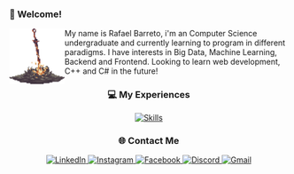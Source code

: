 ### 👋 Welcome!

<img align="left" height="100" width="100" src="https://github.com/rafaell-silva/rafaell-silva/blob/main/gifs/Bonfire.gif">

My name is Rafael Barreto, i'm an Computer Science undergraduate and currently learning to program in different paradigms. I have interests in Big Data, Machine Learning, Backend and Frontend. Looking to learn web development, C++ and C# in the future!


<div align="center"> 

### 💻 My Experiences  
<p>
    <a href="https://skillicons.dev">
        <img src="https://skillicons.dev/icons?i=python,java,mysql,clojure,git,linux" alt="Skills" />
    </a>
</p>

### 🌐 Contact Me  
<p>
    <a href="" target="_blank">
        <img src="https://custom-icon-badges.demolab.com/badge/LinkedIn-0A66C2?logo=linkedin-white&logoColor=fff" alt="LinkedIn">
    </a>
    <a href="https://www.instagram.com/rafaellbrs/" target="_blank">
        <img src="https://img.shields.io/badge/Instagram-%23E4405F.svg?logo=Instagram&logoColor=white" alt="Instagram">
    </a>
    <a href="https://www.facebook.com/rafael.barreto.3139241" target="_blank">
        <img src="https://img.shields.io/badge/Facebook-%231877F2.svg?logo=Facebook&logoColor=white" alt="Facebook">
    </a>
    <a href="User_ID_300659970582511622" target="_blank">
        <img src="https://img.shields.io/badge/Discord-%235865F2.svg?&logo=discord&logoColor=white" alt="Discord">
    </a>
    <a href="mailto:rafael.barreto.silva@ccc.ufcg.edu.br" target="_blank">
        <img src="https://img.shields.io/badge/Gmail-D14836?logo=gmail&logoColor=white" alt="Gmail">
    </a>
</p>
</div>
